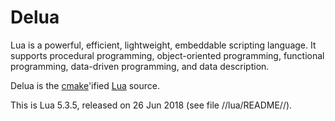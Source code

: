 # Delua

  Lua is a powerful, efficient, lightweight, embeddable scripting language. 
  It supports procedural programming, object-oriented programming, functional 
  programming, data-driven programming, and data description. 

Delua is the [cmake](https://cmake.org/)'ified [Lua](http://www.lua.org) source.

This is Lua 5.3.5, released on 26 Jun 2018 (see file //lua/README//).




